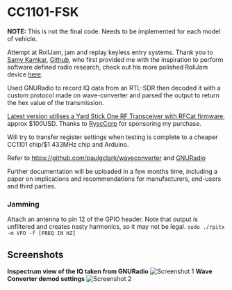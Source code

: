 # CC1101-FSK
**NOTE:** This is not the final code. Needs to be implemented for each model of vehicle.

Attempt at RollJam, jam and replay keyless entry systems. Thank you to [Samy Kamkar](http://samy.pl/), [Github](https://github.com/samyk), who first provided me with the inspiration to perform software defined radio research, check out his more polished RollJam device [here](https://www.wired.com/2015/08/hackers-tiny-device-unlocks-cars-opens-garages/). 

Used GNURadio to record IQ data from an RTL-SDR then decoded it with a custom protocol made on wave-converter and parsed the output to return the hex value of the transmission. 

[Latest version utilises a Yard Stick One RF Transceiver with RFCat firmware,](https://greatscottgadgets.com/yardstickone/) approx $100USD. Thanks to [RyscCorp](https://ryscc.com/) for sponsoring my purchase.

Will try to transfer register settings when testing is complete to a cheaper CC1101 chip/$1 433MHz chip and Arduino.

Refer to https://github.com/paulgclark/waveconverter and [GNURadio](http://gnuradio.org/)

Further documentation will be uploaded in a few months time, including a paper on implications and recommendations for manufacturers, end-users and third parties.

### Jamming
Attach an antenna to pin 12 of the GPIO header.
Note that output is unfiltered and creates nasty harmonics, so it may not be legal.
`sudo ./rpitx -m VFO -f [FREQ IN HZ]`

## Screenshots
**Inspectrum view of the IQ taken from GNURadio**
![Screenshot 1](https://github.com/trishmapow/CC1101-FSK/blob/master/Inspectrum_CORRECT2MHz_Initial.png "Inspectrum")
**Wave Converter demod settings**
![Screenshot 2](https://github.com/trishmapow/CC1101-FSK/blob/master/WaveConverterBeginningTransmissionDemod.png "Wave Converter")
